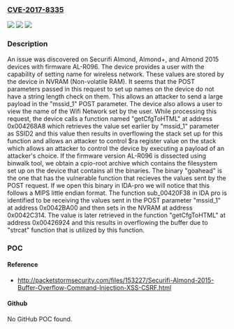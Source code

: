 ### [CVE-2017-8335](https://cve.mitre.org/cgi-bin/cvename.cgi?name=CVE-2017-8335)
![](https://img.shields.io/static/v1?label=Product&message=n%2Fa&color=blue)
![](https://img.shields.io/static/v1?label=Version&message=n%2Fa&color=blue)
![](https://img.shields.io/static/v1?label=Vulnerability&message=n%2Fa&color=brighgreen)

### Description

An issue was discovered on Securifi Almond, Almond+, and Almond 2015 devices with firmware AL-R096. The device provides a user with the capability of setting name for wireless network. These values are stored by the device in NVRAM (Non-volatile RAM). It seems that the POST parameters passed in this request to set up names on the device do not have a string length check on them. This allows an attacker to send a large payload in the "mssid_1" POST parameter. The device also allows a user to view the name of the Wifi Network set by the user. While processing this request, the device calls a function named "getCfgToHTML" at address 0x004268A8 which retrieves the value set earlier by "mssid_1" parameter as SSID2 and this value then results in overflowing the stack set up for this function and allows an attacker to control $ra register value on the stack which allows an attacker to control the device by executing a payload of an attacker's choice. If the firmware version AL-R096 is dissected using binwalk tool, we obtain a cpio-root archive which contains the filesystem set up on the device that contains all the binaries. The binary "goahead" is the one that has the vulnerable function that recieves the values sent by the POST request. If we open this binary in IDA-pro we will notice that this follows a MIPS little endian format. The function sub_00420F38 in IDA pro is identified to be receiving the values sent in the POST parameter "mssid_1" at address 0x0042BA00 and then sets in the NVRAM at address 0x0042C314. The value is later retrieved in the function "getCfgToHTML" at address 0x00426924 and this results in overflowing the buffer due to "strcat" function that is utilized by this function.

### POC

#### Reference
- http://packetstormsecurity.com/files/153227/Securifi-Almond-2015-Buffer-Overflow-Command-Injection-XSS-CSRF.html

#### Github
No GitHub POC found.

